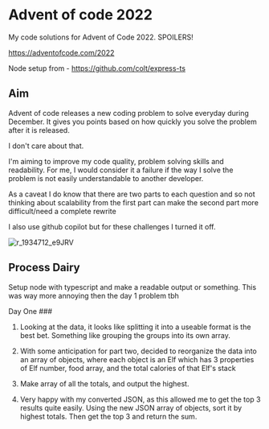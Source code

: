 # Advent of code 2022

My code solutions for Advent of Code 2022. SPOILERS!

https://adventofcode.com/2022

Node setup from - https://github.com/colt/express-ts

## Aim

Advent of code releases a new coding problem to solve everyday during December. It gives you points based on how quickly you solve the problem after it is released.

I don't care about that.

I'm aiming to improve my code quality, problem solving skills and readability. For me, I would consider it a failure if the way I solve the problem is not easily understandable to another developer.

As a caveat I do know that there are two parts to each question and so not thinking about scalability from the first part can make the second part more difficult/need a complete rewrite

I also use github copilot but for these challenges I turned it off.

![r_1934712_e9JRV](https://user-images.githubusercontent.com/14803518/205957807-16ef2491-75ca-43b2-9fa0-47330840ecf2.jpg)

## Process Dairy

Setup node with typescript and make a readable output or something. This was way more annoying then the day 1 problem tbh

Day One ###

1. Looking at the data, it looks like splitting it into a useable format is the best bet. Something like grouping the groups into its own array.
2. With some anticipation for part two, decided to reorganize the data into an array of objects, where each object is an Elf which has 3 properties of Elf number, food array, and the total calories of that Elf's stack
3. Make array of all the totals, and output the highest.

4. Very happy with my converted JSON, as this allowed me to get the top 3 results quite easily. Using the new JSON array of objects, sort it by highest totals. Then get the top 3 and return the sum.
